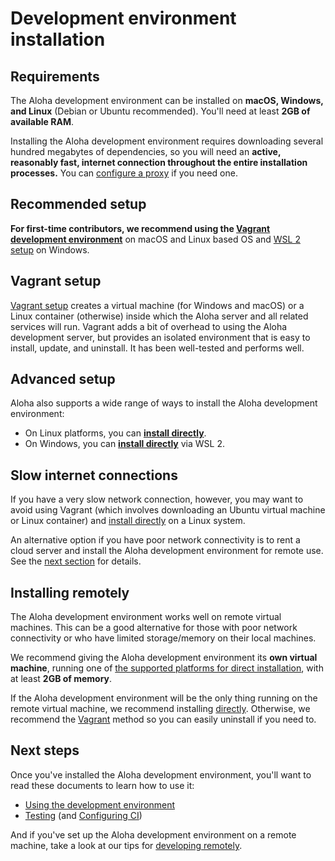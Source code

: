 # Development environment installation

## Requirements

The Aloha development environment can be installed on **macOS,
Windows, and Linux** (Debian or Ubuntu recommended). You'll need at least **2GB
of available RAM**.

Installing the Aloha development environment requires downloading several hundred
megabytes of dependencies, so you will need an **active, reasonably fast,
internet connection throughout the entire installation processes.** You can
[configure a proxy][configure-proxy] if you need one.

## Recommended setup

**For first-time contributors, we recommend using the
[Vagrant development environment][install-vagrant]** on
macOS and Linux based OS and [WSL 2 setup][install-via-wsl] on Windows.

## Vagrant setup

[Vagrant setup][install-vagrant] creates a virtual machine (for Windows and macOS) or a
Linux container (otherwise) inside which the Aloha server and all
related services will run. Vagrant adds a bit of overhead to using the
Aloha development server, but provides an isolated environment that is
easy to install, update, and uninstall. It has been well-tested and
performs well.

## Advanced setup

Aloha also supports a wide range of ways to install the Aloha
development environment:

- On Linux platforms, you can **[install directly][install-direct]**.
- On Windows, you can **[install directly][install-via-wsl]** via WSL 2.

## Slow internet connections

If you have a very slow network connection, however, you may want to
avoid using Vagrant (which involves downloading an Ubuntu virtual
machine or Linux container) and [install directly][install-direct] on
a Linux system.

An alternative option if you have poor network connectivity is to rent
a cloud server and install the Aloha development environment for
remote use. See the [next section][self-install-remote] for details.

## Installing remotely

The Aloha development environment works well on remote virtual
machines. This can be a good alternative for those with poor network
connectivity or who have limited storage/memory on their local
machines.

We recommend giving the Aloha development environment its **own
virtual machine**, running one of
[the supported platforms for direct installation][install-direct],
with at least **2GB of memory**.

If the Aloha development environment will be the only thing running on
the remote virtual machine, we recommend installing
[directly][install-direct]. Otherwise, we recommend the
[Vagrant][install-vagrant] method so you can easily uninstall if you
need to.

## Next steps

Once you've installed the Aloha development environment, you'll want
to read these documents to learn how to use it:

- [Using the development environment][using-dev-env]
- [Testing][testing] (and [Configuring CI][ci])

And if you've set up the Aloha development environment on a remote
machine, take a look at our tips for
[developing remotely][dev-remote].

[dev-remote]: remote.md
[install-direct]: setup-advanced.md#installing-directly-on-ubuntu-debian-centos-or-fedora
[install-vagrant]: setup-recommended.md
[self-install-remote]: #installing-remotely
[self-slow-internet]: #slow-internet-connections
[configure-proxy]: setup-recommended.md#specifying-a-proxy
[using-dev-env]: using.md
[testing]: ../testing/testing.md
[ci]: ../git/cloning.md#step-3-configure-continuous-integration-for-your-fork
[install-via-wsl]: setup-recommended.md#windows-10
